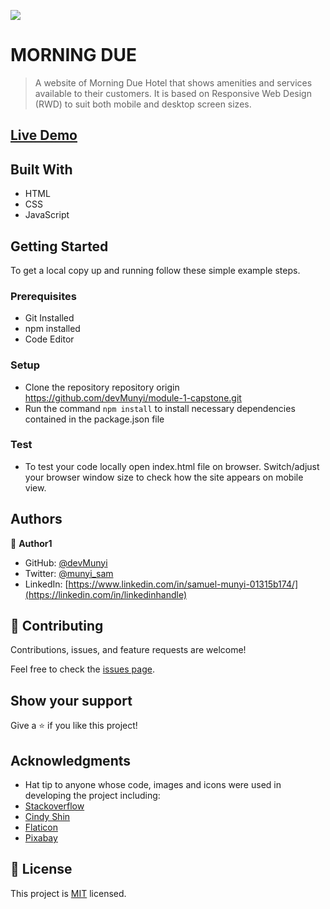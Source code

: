 ![](https://img.shields.io/badge/Microverse-blueviolet)

# MORNING DUE 

> A website of Morning Due Hotel that shows amenities and services available to their
customers.
> It is based on Responsive Web Design (RWD) to suit both mobile and desktop screen sizes.

## [Live Demo](https://devmunyi.github.io/module-1-capstone/)


## Built With

- HTML 
- CSS
- JavaScript

## Getting Started

To get a local copy up and running follow these simple example steps.

### Prerequisites
- Git Installed
- npm installed
- Code Editor

### Setup
- Clone the repository repository origin https://github.com/devMunyi/module-1-capstone.git
- Run the command `npm install` to install necessary dependencies contained in the package.json file

### Test
- To test your code locally open index.html file on browser. Switch/adjust your browser window size to check how the site appears on mobile view.

## Authors

👤 **Author1**

- GitHub: [@devMunyi](https://github.com/devMunyi)
- Twitter: [@munyi_sam](https://twitter.com/twitterhandle)
- LinkedIn: [https://www.linkedin.com/in/samuel-munyi-01315b174/](https://linkedin.com/in/linkedinhandle)


## 🤝 Contributing

Contributions, issues, and feature requests are welcome!

Feel free to check the [issues page](../../issues/).

## Show your support

Give a ⭐️ if you like this project!

## Acknowledgments

- Hat tip to anyone whose code, images and icons were used in developing the project including:
- [Stackoverflow](https://stackoverflow.com/)
- [Cindy Shin](https://www.behance.net/adagio07)
- [Flaticon](https://www.flaticon.com/)
- [Pixabay](https://pixabay.com/)


## 📝 License

This project is [MIT](https://github.com/devMunyi/module-1-capstone/blob/create_mobile_and_desktop_version/MIT.md) licensed.
